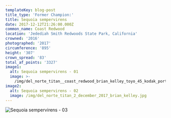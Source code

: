 ```yaml
---
templateKey: blog-post
title_type: 'Former Champion:'
title: Sequoia sempervirens
date: 2017-12-12T21:26:00.000Z
common_name: Coast Redwood
location: 'Jedediah Smith Redwoods State Park, California'
crowned: '2016'
photographed: '2017'
circumference: '895'
height: '307'
crown_spread: '83'
total_af_points: '3327'
image1:
  alt: Sequoia sempervirens - 01
  image: >-
    /img/del_norte_titan__coast_redwood_brian_kelley_toyo_45_kodak_portra_160.jpg
image2:
  alt: Sequoia sempervirens - 02
  image: /img/del_norte_titan_2_december_2017_brian_kelley.jpg
---
```

![Sequoia sempervirens - 03](/img/del_norte_titan_3_december_2017_brian_kelley.jpg)

